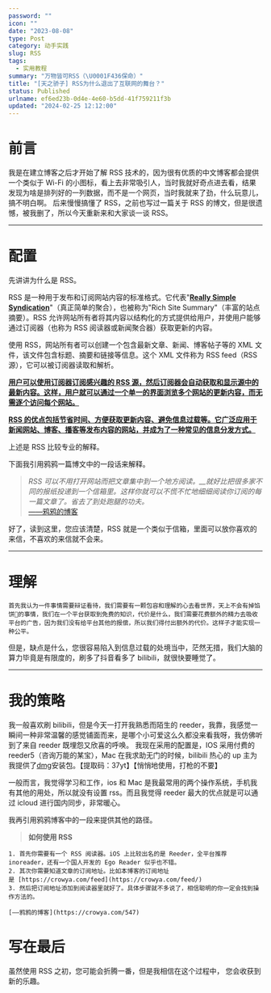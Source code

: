 ```yaml
---
password: ""
icon: ""
date: "2023-08-08"
type: Post
category: 动手实践
slug: RSS
tags:
  - 实用教程
summary: "万物皆可RSS（\U0001F436保命）"
title: "[天之骄子] RSS为什么退出了互联网的舞台？"
status: Published
urlname: ef6ed23b-0d4e-4e60-b5dd-41f759211f3b
updated: "2024-02-25 12:12:00"
---
```


# 前言

我是在建立博客之后才开始了解 RSS 技术的，因为很有优质的中文博客都会提供一个类似于 Wi-Fi 的小图标，看上去非常吸引人，当时我就好奇点进去看，结果发现为啥是排列好的一列数据，而不是一个网页，当时我就来了劲，什么玩意儿，搞不明白啊。
后来慢慢搞懂了 RSS，之前也写过一篇关于 RSS 的博文，但是很遗憾，被我删了，所以今天重新来和大家谈一谈 RSS。

---

# 配置

先讲讲为什么是 RSS。

RSS 是一种用于发布和订阅网站内容的标准格式。它代表"<u>**Really Simple Syndication**</u>"（真正简单的聚合），也被称为"Rich Site Summary"（丰富的站点摘要）。RSS 允许网站所有者将其内容以结构化的方式提供给用户，并使用户能够通过订阅器（也称为 RSS 阅读器或新闻聚合器）获取更新的内容。

使用 RSS，网站所有者可以创建一个包含最新文章、新闻、博客帖子等的 XML 文件，该文件包含标题、摘要和链接等信息。这个 XML 文件称为 RSS feed（RSS 源），它可以被订阅器读取和解析。

<u>**用户可以使用订阅器订阅感兴趣的 RSS 源，然后订阅器会自动获取和显示源中的最新内容。这样，用户就可以通过一个单一的界面浏览多个网站的更新内容，而无需逐个访问每个网站。**</u>

<u>**RSS 的优点包括节省时间、方便获取更新内容、避免信息过载等。它广泛应用于新闻网站、博客、播客等发布内容的网站，并成为了一种常见的信息分发方式。**</u>

上述是 RSS 比较专业的解释。

下面我引用鸦鸦一篇博文中的一段话来解释。

> _RSS 可以不用打开网站而把文章集中到一个地方阅读。\_\_就好比把很多家不同的报纸投递到一个信箱里。这样你就可以不慌不忙地细细阅读你订阅的每一篇文章了。省去了到处跑腿的功夫。_  
>  [——鸦鸦的博客](https://crowya.com/547)

好了，读到这里，您应该清楚，RSS 就是一个类似于信箱，里面可以放你喜欢的来信，不喜欢的来信就不会来。

---

# 理解

    首先我认为一件事情需要辩证看待，我们需要有一颗包容和理解的心去看世界，天上不会有掉馅饼🥙的事情，我们在一个平台获取到免费的知识，代价是什么，我们需要花费额外的精力去吸收平台的广告，因为我们没有给平台其他的报偿，所以我们得付出额外的代价。这样子才能实现一种公平。

但是，缺点是什么，您很容易陷入到信息过载的处境当中，茫然无措，我们大脑的算力毕竟是有限度的，刷多了抖音看多了 bilibili，就很快要睡觉了。

---

# 我的策略

我一般喜欢刷 bilibili，但是今天一打开我熟悉而陌生的 reeder，我靠，我感觉一瞬间一种非常温馨的感觉铺面而来，是哪个小可爱这么久都没来看我呀，我仿佛听到了来自 reeder 既埋怨又欣喜的呼唤。
我现在采用的配置是，IOS 采用付费的 reeder5（咨询万能的某宝），Mac 在我求助无门的时候，bilibili 热心的 up 主为我提供了[dmg](https://pan.baidu.com/s/1GGJwSmq9NbHpjS2Hr_P-KA?pwd=37yt)安装包。【提取码：37yt】【悄悄地使用，打枪的不要】

一般而言，我觉得学习和工作，ios 和 Mac 是我最常用的两个操作系统，手机我有其他的用处，所以就没有设置 rss。而且我觉得 reeder 最大的优点就是可以通过 icloud 进行国内同步，非常暖心。

我再引用鸦鸦博客中的一段来提供其他的路径。

> **如何使用 RSS**

    1. 首先你需要有一个 RSS 阅读器。iOS 上比较出名的是 Reeder，全平台推荐 inoreader，还有一个国人开发的 Ego Reader 似乎也不错。
    2. 其次你需要知道文章的订阅地址。比如本博客的订阅地址是 [https://crowya.com/feed](https://crowya.com/feed/)
    3. 然后把订阅地址添加到阅读器里就好了。具体步骤就不多说了，相信聪明的你一定会找到操作方法的。
                                                                                                               [——鸦鸦的博客](https://crowya.com/547)

# 写在最后

虽然使用 RSS 之初，您可能会折腾一番，但是我相信在这个过程中， 您会收获到新的乐趣。

